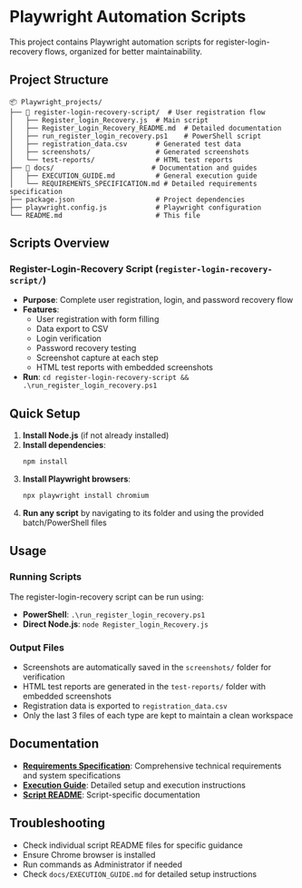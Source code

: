 # Playwright Automation Scripts

This project contains Playwright automation scripts for register-login-recovery flows, organized for better maintainability.

## Project Structure

```
📦 Playwright_projects/
├── 📁 register-login-recovery-script/  # User registration flow
│   ├── Register_login_Recovery.js  # Main script
│   ├── Register_Login_Recovery_README.md  # Detailed documentation
│   ├── run_register_login_recovery.ps1    # PowerShell script
│   ├── registration_data.csv       # Generated test data
│   ├── screenshots/                # Generated screenshots
│   └── test-reports/               # HTML test reports
├── 📁 docs/                        # Documentation and guides
│   ├── EXECUTION_GUIDE.md          # General execution guide
│   └── REQUIREMENTS_SPECIFICATION.md # Detailed requirements specification
├── package.json                    # Project dependencies
├── playwright.config.js            # Playwright configuration
└── README.md                       # This file
```

## Scripts Overview

### Register-Login-Recovery Script (`register-login-recovery-script/`)

-   **Purpose**: Complete user registration, login, and password recovery flow
-   **Features**:
    -   User registration with form filling
    -   Data export to CSV
    -   Login verification
    -   Password recovery testing
    -   Screenshot capture at each step
    -   HTML test reports with embedded screenshots
-   **Run**: `cd register-login-recovery-script && .\run_register_login_recovery.ps1`

## Quick Setup

1. **Install Node.js** (if not already installed)
2. **Install dependencies**:
    ```bash
    npm install
    ```
3. **Install Playwright browsers**:
    ```bash
    npx playwright install chromium
    ```
4. **Run any script** by navigating to its folder and using the provided batch/PowerShell files

## Usage

### Running Scripts

The register-login-recovery script can be run using:

-   **PowerShell**: `.\run_register_login_recovery.ps1`
-   **Direct Node.js**: `node Register_login_Recovery.js`

### Output Files

-   Screenshots are automatically saved in the `screenshots/` folder for verification
-   HTML test reports are generated in the `test-reports/` folder with embedded screenshots
-   Registration data is exported to `registration_data.csv`
-   Only the last 3 files of each type are kept to maintain a clean workspace

## Documentation

-   **[Requirements Specification](docs/REQUIREMENTS_SPECIFICATION.md)**: Comprehensive technical requirements and system specifications
-   **[Execution Guide](docs/EXECUTION_GUIDE.md)**: Detailed setup and execution instructions
-   **[Script README](register-login-recovery-script/Register_Login_Recovery_README.md)**: Script-specific documentation

## Troubleshooting

-   Check individual script README files for specific guidance
-   Ensure Chrome browser is installed
-   Run commands as Administrator if needed
-   Check `docs/EXECUTION_GUIDE.md` for detailed setup instructions
